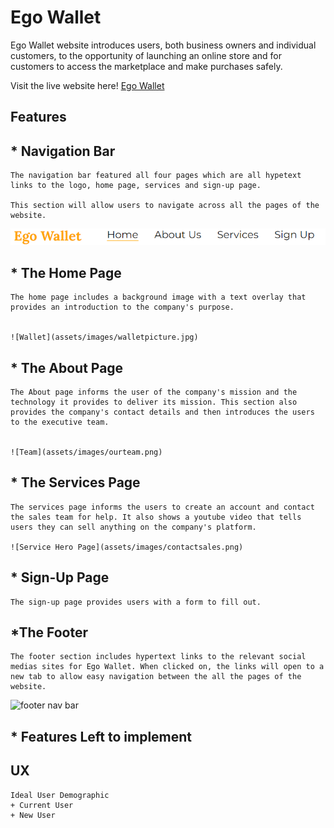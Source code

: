 # Ego Wallet

Ego Wallet website introduces users, both business owners and individual customers, 
to the opportunity of launching an online store and for customers to access the marketplace 
and make purchases safely.

Visit the live website here! [Ego Wallet](https://bodeode1.github.io/Ego-Wallet-/)

## Features 
## * Navigation Bar
    The navigation bar featured all four pages which are all hypetext links to the logo, home page, services and sign-up page. 

    This section will allow users to navigate across all the pages of the website.
![navigation bar](assets/images/navbar.png)
    
## * The Home Page
    The home page includes a background image with a text overlay that provides an introduction to the company's purpose.


    ![Wallet](assets/images/walletpicture.jpg)


## * The About Page
    The About page informs the user of the company's mission and the technology it provides to deliver its mission. This section also provides the company's contact details and then introduces the users to the executive team.


    ![Team](assets/images/ourteam.png)

## * The Services Page
    The services page informs the users to create an account and contact the sales team for help. It also shows a youtube video that tells users they can sell anything on the company's platform.

    ![Service Hero Page](assets/images/contactsales.png)

## * Sign-Up Page 
    The sign-up page provides users with a form to fill out.


## *The Footer

    The footer section includes hypertext links to the relevant social medias sites for Ego Wallet. When clicked on, the links will open to a new tab to allow easy navigation between the all the pages of the website.
![footer nav bar
](assets/images/footer.png)
    

## * Features Left to implement


## UX

    Ideal User Demographic
    + Current User
    + New User